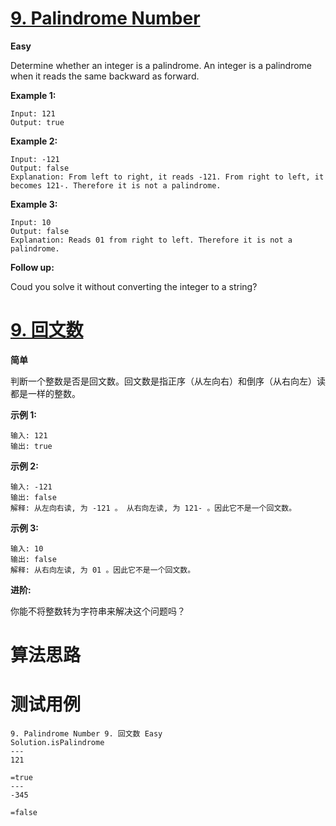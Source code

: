 # [9. Palindrome Number][enTitle]

**Easy**

Determine whether an integer is a palindrome. An integer is a palindrome when it reads the same backward as forward.

**Example 1:** 

```
Input: 121
Output: true

```

**Example 2:** 

```
Input: -121
Output: false
Explanation: From left to right, it reads -121. From right to left, it becomes 121-. Therefore it is not a palindrome.

```

**Example 3:** 

```
Input: 10
Output: false
Explanation: Reads 01 from right to left. Therefore it is not a palindrome.

```

**Follow up:** 

Coud you solve it without converting the integer to a string?
# [9. 回文数][cnTitle]

**简单**

判断一个整数是否是回文数。回文数是指正序（从左向右）和倒序（从右向左）读都是一样的整数。

**示例 1:** 

```
输入: 121
输出: true

```

**示例 2:** 

```
输入: -121
输出: false
解释: 从左向右读, 为 -121 。 从右向左读, 为 121- 。因此它不是一个回文数。

```

**示例 3:** 

```
输入: 10
输出: false
解释: 从右向左读, 为 01 。因此它不是一个回文数。

```

**进阶:** 

你能不将整数转为字符串来解决这个问题吗？


# 算法思路

# 测试用例
```
9. Palindrome Number 9. 回文数 Easy
Solution.isPalindrome
---
121

=true
---
-345

=false
```

[enTitle]: https://leetcode.com/problems/palindrome-number/
[cnTitle]: https://leetcode-cn.com/problems/palindrome-number/
